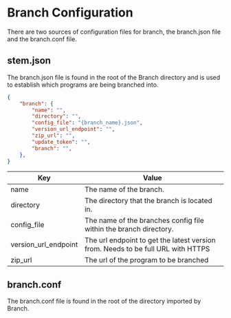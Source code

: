 # Branch Configuration

There are two sources of configuration files for branch, the branch.json file and the branch.conf file.

## stem.json

The branch.json file is found in the root of the Branch directory and is used to establish which programs are being branched into.

``` json
{
    "branch": {
        "name": "",
        "directory": "",
        "config_file": "{branch_name}.json",
        "version_url_endpoint": "",
        "zip_url": "",
        "update_token": "",
        "branch": "",
    },
}
```

| Key                  | Value                                                                            |
|----------------------|----------------------------------------------------------------------------------|
| name                 | The name of the branch.                                                          |
| directory            | The directory that the branch is located in.                                     |
| config_file          | The name of the branches config file within the branch directory.                |
| version_url_endpoint | The url endpoint to get the latest version from. Needs to be full URL with HTTPS |
| zip_url              | The url of the program to be branched                                            |

## branch.conf

The branch.conf file is found in the root of the directory imported by Branch.
